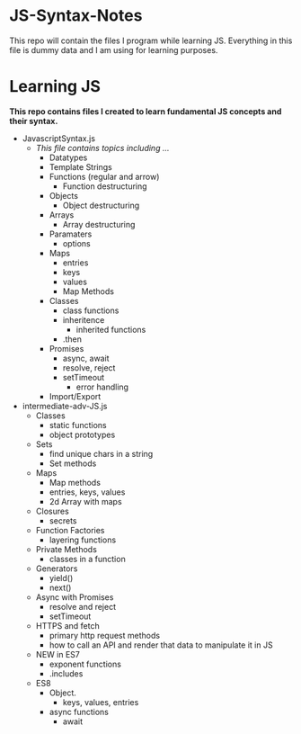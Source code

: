 # JS-Syntax-Notes
This repo will contain the files I program while learning JS. Everything in this file is dummy data and I am using for learning purposes. 

# Learning JS

__This repo contains files I created to learn fundamental JS concepts and their syntax.__ 

- JavascriptSyntax.js
  - *This file contains topics including ...*
    - Datatypes
    - Template Strings 
    - Functions (regular and arrow)
      - Function destructuring 
    - Objects   
      - Object destructuring 
    - Arrays
      - Array destructuring 
    - Paramaters 
      - options 
    - Maps
      - entries
      - keys
      - values 
      - Map Methods 
    - Classes
      - class functions
      - inheritence 
        - inherited functions 
      - .then
    - Promises
      - async, await
      - resolve, reject
      - setTimeout
        - error handling 
    - Import/Export
- intermediate-adv-JS.js
  - Classes
    - static functions
    - object prototypes 
  - Sets
    - find unique chars in a string
    - Set methods
  - Maps
    - Map methods
    - entries, keys, values 
    - 2d Array with maps 
  - Closures 
    - secrets
  - Function Factories
    - layering functions
  - Private Methods
    - classes in a function
  - Generators
    - yield()
    - next()
  - Async with Promises
    - resolve and reject
    - setTimeout
  - HTTPS and fetch 
    - primary http request methods 
    - how to call an API and render that data to manipulate it in JS 
  - NEW in ES7
    - exponent functions
    - .includes
  - ES8
    - Object.
      - keys, values, entries 
    - async functions 
      - await 
